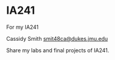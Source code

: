 # IA241
For my IA241

Cassidy Smith
smit48ca@dukes.jmu.edu

Share my labs and final projects of IA241.
